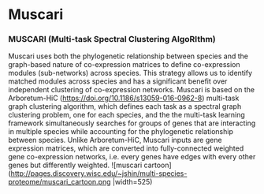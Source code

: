 # Muscari
### MUSCARI (Multi-task Spectral Clustering AlgoRIthm)

Muscari uses both the phylogenetic relationship between species and the graph-based nature of co-expression matrices to define co-expression modules (sub-networks) across species. This strategy allows us to identify matched modules across species and has a significant benefit over independent clustering of co-expression networks. Muscari is based on the Arboretum-HiC (https://doi.org/10.1186/s13059-016-0962-8) multi-task graph clustering algorithm, which defines each task as a spectral graph clustering problem, one for each species, and the the multi-task learning framework simultaneously searches for groups of genes that are interacting in multiple species while accounting for the phylogenetic relationship between species. Unlike Arboretum-HiC, Muscari inputs are gene expression matrices, which are converted into fully-connected weighted gene co-expression networks, i.e. every genes have edges with every other genes but differently weighted.
![muscari cartoon](http://pages.discovery.wisc.edu/~jshin/multi-species-proteome/muscari_cartoon.png |width=525)
